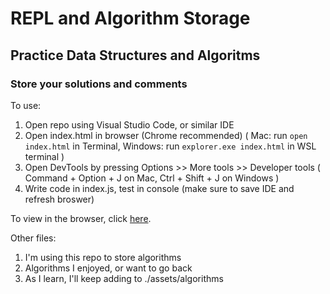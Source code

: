 # REPL and Algorithm Storage
## Practice Data Structures and Algoritms
### Store your solutions and comments

To use:
1. Open repo using Visual Studio Code, or similar IDE
2. Open index.html in browser (Chrome recommended)
    ( Mac: run ```open index.html``` in Terminal, Windows: run ```explorer.exe index.html``` in WSL terminal )
3. Open DevTools by pressing Options >> More tools >> Developer tools
    ( Command + Option + J on Mac, Ctrl + Shift + J on Windows )
4. Write code in index.js, test in console (make sure to save IDE and refresh broswer)

To view in the browser, click [here](https://hagayhaut.github.io/replit/).

Other files:
1. I'm using this repo to store algorithms
2. Algorithms I enjoyed, or want to go back 
3. As I learn, I'll keep adding to ./assets/algorithms
